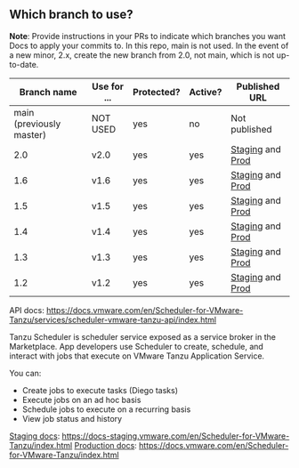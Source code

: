 ## Which branch to use?

**Note**: Provide instructions in your PRs to indicate which branches you want Docs to apply your commits to. In this repo, main is not used. In the event of a new minor, 2.x, create the new branch from 2.0, not main, which is not up-to-date.

| Branch name | Use for ... | Protected?   | Active? | Published URL |
|-------------| ------------| -------------| --------| --------------|
| main (previously master)      | NOT USED    | yes          | no      | Not published |
| 2.0         | v2.0        | yes          | yes     | [Staging](https://docs-staging.vmware.com/en/Scheduler-for-VMware-Tanzu/2.0/scheduler-vmware-tanzu/GUID-index.html) and [Prod](https://docs.vmware.com/en/Scheduler-for-VMware-Tanzu/2.0/scheduler-vmware-tanzu/GUID-index.html) |
| 1.6         | v1.6        | yes          | yes     | [Staging](https://docs-staging.vmware.com/en/Scheduler-for-VMware-Tanzu/1.6/scheduler-vmware-tanzu/GUID-index.html) and [Prod](https://docs.vmware.com/en/Scheduler-for-VMware-Tanzu/1.6/scheduler-vmware-tanzu/GUID-index.html) |
| 1.5         | v1.5        | yes          | yes     | [Staging](https://docs-staging.vmware.com/en/Scheduler-for-VMware-Tanzu/1.5/scheduler-vmware-tanzu/GUID-index.html) and [Prod](https://docs.vmware.com/en/Scheduler-for-VMware-Tanzu/1.5/scheduler-vmware-tanzu/GUID-index.html) |
| 1.4         | v1.4        | yes          | yes     | [Staging](https://docs-staging.vmware.com/en/Scheduler-for-VMware-Tanzu/1.4/scheduler-vmware-tanzu/GUID-index.html) and [Prod](https://docs.vmware.com/en/Scheduler-for-VMware-Tanzu/1.4/scheduler-vmware-tanzu/GUID-index.html) |
| 1.3         | v1.3        | yes          | yes     | [Staging](https://docs-staging.vmware.com/en/Scheduler-for-VMware-Tanzu/1.3/scheduler-vmware-tanzu/GUID-index.html) and [Prod](https://docs.vmware.com/en/Scheduler-for-VMware-Tanzu/1.3/scheduler-vmware-tanzu/GUID-index.html) |
| 1.2         | v1.2        | yes          | yes     | [Staging](https://docs-staging.vmware.com/en/Scheduler-for-VMware-Tanzu/1.2/scheduler-vmware-tanzu/GUID-index.html) and [Prod](https://docs.vmware.com/en/Scheduler-for-VMware-Tanzu/1.2/scheduler-vmware-tanzu/GUID-index.html) |

API docs: https://docs.vmware.com/en/Scheduler-for-VMware-Tanzu/services/scheduler-vmware-tanzu-api/index.html


Tanzu Scheduler is scheduler service exposed as a service broker in the Marketplace. App developers use Scheduler to create, schedule, and interact with jobs that execute on VMware Tanzu Application Service.

You can:

* Create jobs to execute tasks (Diego tasks)
* Execute jobs on an ad hoc basis
* Schedule jobs to execute on a recurring basis
* View job status and history

[Staging docs](https://docs-staging.vmware.com/en/Scheduler-for-VMware-Tanzu/index.html): https://docs-staging.vmware.com/en/Scheduler-for-VMware-Tanzu/index.html
[Production docs](https://docs.vmware.com/en/Scheduler-for-VMware-Tanzu/index.html): https://docs.vmware.com/en/Scheduler-for-VMware-Tanzu/index.html
